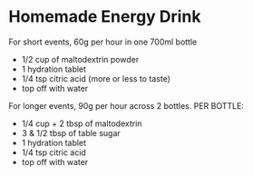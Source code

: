 # Homemade Energy Drink

For short events, 60g per hour in one 700ml bottle

-   1/2 cup of maltodextrin powder
-   1 hydration tablet
-   1/4 tsp citric acid (more or less to taste)
-   top off with water

For longer events, 90g per hour across 2 bottles. PER BOTTLE:

-   1/4 cup + 2 tbsp of maltodextrin
-   3 & 1/2 tbsp of table sugar
-   1 hydration tablet
-   1/4 tsp citric acid
-   top off with water

